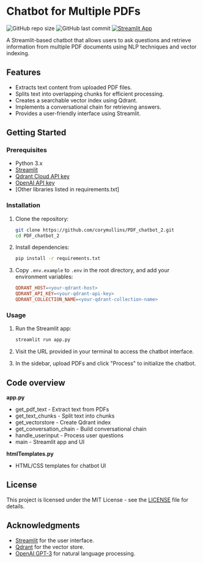 # Chatbot for Multiple PDFs

![GitHub repo size](https://img.shields.io/github/repo-size/corymullins/PDF_chatbot_2)
![GitHub last commit](https://img.shields.io/github/last-commit/corymullins/PDF_chatbot_2)
[![Streamlit App](https://static.streamlit.io/badges/streamlit_badge_black_white.svg)](https://share.streamlit.io/corymullins/PDF_chatbot_2/main/app.py)

A Streamlit-based chatbot that allows users to ask questions and retrieve information from multiple PDF documents using NLP techniques and vector indexing.

## Features

- Extracts text content from uploaded PDF files.
- Splits text into overlapping chunks for efficient processing.
- Creates a searchable vector index using Qdrant.
- Implements a conversational chain for retrieving answers.
- Provides a user-friendly interface using Streamlit.

## Getting Started

### Prerequisites

- Python 3.x
- [Streamlit](https://streamlit.io)
- [Qdrant Cloud API key](https://cloud.qdrant.io/)
- [OpenAI API key](https://beta.openai.com/account/api-keys)
- [Other libraries listed in requirements.txt]

### Installation

1. Clone the repository:
   ```sh
   git clone https://github.com/corymullins/PDF_chatbot_2.git
   cd PDF_chatbot_2

2. Install dependencies:
   ```sh
   pip install -r requirements.txt

3. Copy `.env.example` to `.env` in the root directory, and add your environment variables:
   ```makefile
   QDRANT_HOST=<your-qdrant-host>
   QDRANT_API_KEY=<your-qdrant-api-key>
   QDRANT_COLLECTION_NAME=<your-qdrant-collection-name>

### Usage

1. Run the Streamlit app:
   ```sh
   streamlit run app.py

2. Visit the URL provided in your terminal to access the chatbot interface.

3. In the sidebar, upload PDFs and click "Process" to initialize the chatbot.

## Code overview

**app.py**
- get_pdf_text - Extract text from PDFs
- get_text_chunks - Split text into chunks
- get_vectorstore - Create Qdrant index
- get_conversation_chain - Build conversational chain
- handle_userinput - Process user questions
- main - Streamlit app and UI

**htmlTemplates.py**
- HTML/CSS templates for chatbot UI

## License

This project is licensed under the MIT License - see the [LICENSE](https://chat.openai.com/LICENSE) file for details.

## Acknowledgments

- [Streamlit](https://streamlit.io/) for the user interface.
- [Qdrant](https://qdrant.github.io/qdrant/) for the vector store.
- [OpenAI GPT-3](https://openai.com/gpt-3/) for natural language processing.
